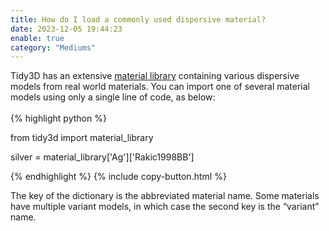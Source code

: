 ```yaml
---
title: How do I load a commonly used dispersive material?
date: 2023-12-05 19:44:23
enable: true
category: "Mediums"
---
```

<div><div>Tidy3D has an extensive <a target="_blank" rel="noopener" href="https://docs.flexcompute.com/projects/tidy3d/en/latest/api.html#material-library">material library</a>&nbsp;containing various dispersive models from real world materials. You can import one of several material models using only a single line of code, as below:</div><div> </div></div>

<div markdown class="code-snippet">{% highlight python %}

from tidy3d import material_library

silver = material_library['Ag']['Rakic1998BB']

{% endhighlight %}
{% include copy-button.html %}</div>

<div><div><p>The key of the dictionary is the abbreviated material name. Some materials have multiple variant models, in which case the second key is the “variant” name.</p></div></div>
